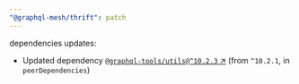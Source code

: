 ```yaml
---
"@graphql-mesh/thrift": patch
---
```

dependencies updates:
  - Updated dependency [`@graphql-tools/utils@^10.2.3` ↗︎](https://www.npmjs.com/package/@graphql-tools/utils/v/10.2.3) (from `^10.2.1`, in `peerDependencies`)
